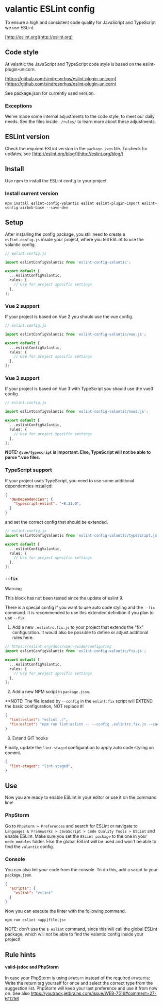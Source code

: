 # valantic ESLint config

To ensure a high and consistent code quality for JavaScript and TypeScript we use ESLint.

[http://eslint.org](http://eslint.org)

## Code style

At valantic the JavaScript and TypeScript code style is based on the eslint-plugin-unicorn.

[https://github.com/sindresorhus/eslint-plugin-unicorn](https://github.com/sindresorhus/eslint-plugin-unicorn)

See package.json for currently used version.

### Exceptions

We've made some internal adjustments to the code style, to meet our daily needs. See the files inside `./rules/` to learn more about these adjustments.

## ESLint version

Check the required ESLint version in the `package.json` file. To check for updates, see [http://eslint.org/blog/](http://eslint.org/blog/)

## Install

Use npm to install the ESLint config to your project.

### Install current version

```
npm install eslint-config-valantic eslint eslint-plugin-import eslint-config-airbnb-base --save-dev
```

## Setup

After installing the config package, you still need to create a `eslint.config.js` inside your project, where you tell ESLint to use the valantic config.

```js
// eslint.config.js

import eslintConfigValantic from 'eslint-config-valantic';

export default [
  ...eslintConfigValantic,
  rules: {
    // Use for project specific settings
  },
];
```

### Vue 2 support

If your project is based on Vue 2 you should use the vue config.

```js
// eslint.config.js

import eslintConfigValantic from 'eslint-config-valantic/vue.js';

export default [
  ...eslintConfigValantic,
  rules: {
    // Use for project specific settings
  },
];
```

### Vue 3 support

If your project is based on Vue 3 with TypeScript you should use the vue3 config.

```js
// eslint.config.js

import eslintConfigValantic from 'eslint-config-valantic/vue3.js';

export default [
  ...eslintConfigValantic,
  rules: {
    // Use for project specific settings
  },
];
```

__NOTE: `@vue/typescript` is important. Else, TypeScript will not be able to parse *.vue files.__

### TypeScript support

If your project uses TypeScript, you need to use some additional dependencies installed:

```json
{
  "devDependencies": {
    "typescript-eslint": "~8.31.0",
  }
}
```

and set the correct config that should be extended.

```js
// eslint.config.js
import eslintConfigValantic from 'eslint-config-valantic/typescript.js';

export default [
  ...eslintConfigValantic,
  rules: {
    // Use for project specific settings
  },
];

```

### `--fix`

> [!WARNING]
> This block has not been tested since the update of eslint 9.

There is a special config if you want to use auto code styling and the `--fix` command. It is recommended to use this extended definition if you plan to use `--fix`.

1. Add a new `.eslintrc.fix.js` to your project that extends the "fix" configuration. It would also be possible to define or adjust additonal rules here.

```js
// https://eslint.org/docs/user-guide/configuring
import eslintConfigValantic from 'eslint-config-valantic/fix.js';

export default [
  ...eslintConfigValantic,
  rules: {
    // Use for project specific settings
  },
];
```

2. Add a new NPM script in `package.json`.

**NOTE: The file loaded by `--config` in the `eslint:fix` script will EXTEND the basic configuration, NOT replace it!

```json
{
  "lint:eslint": "eslint ./",
  "fix:eslint": "npm run lint:eslint -- --config .eslintrc.fix.js --cache=false --fix"
}
```

3. Extend GIT hooks

Finally, update the `lint-staged` configuration to apply auto code styling on commit.

```json
{
  "lint-staged": "lint-staged",
}
```

## Use

Now you are ready to enable ESLint in your editor or use it on the command line!

### PhpStorm

Go to `PhpStorm > Preferences` and search for ESLint or navigate to `Languages & Frameworks > JavaScript > Code Quality Tools > ESLint` and enable ESLint. Make sure you set the `ESLint package` to the one in your `node_modules` folder. Else the global ESLint will be used and won't be able to find the `valantic` config.

### Console

You can also lint your code from the console. To do this, add a script to your `package.json`.

```json
{
  "scripts": {
    "eslint": "eslint"
  }
}
```

Now you can execute the linter with the following command.

```shell
npm run eslint <app|file.js>
```

NOTE: don't use the `$ eslint` command, since this will call the global ESLint package, which will not be able to find the valantic config inside your project!

## Rule hints

#### valid-jsdoc and PhpStorm

In case your PhpStorm is using `@return` instead of the required `@returns`: Write the return tag yourself for once and select the correct type from the suggestion list. PhpStorm will keep your last preference and use it from now on. See also https://youtrack.jetbrains.com/issue/WEB-7516#comment=27-611256
